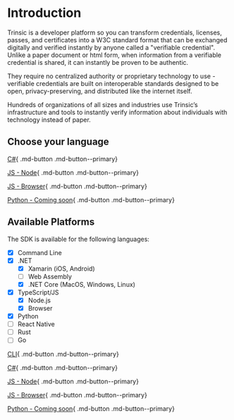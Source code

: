 # Introduction
Trinsic is a developer platform so you can transform credentials, licenses, passes, and certificates into a W3C standard format that can be exchanged digitally and verified instantly by anyone called a "verifiable credential". Unlike a paper document or html form, when information from a verifiable credential is shared, it can instantly be proven to be authentic.

They require no centralized authority or proprietary technology to use - verifiable credentials are built on interoperable standards  designed to be open, privacy-preserving, and distributed like the internet itself.

Hundreds of organizations of all sizes and industries use Trinsic’s infrastructure and tools to instantly verify information about individuals with technology instead of paper.
## Choose your language

[C#](./walkthrough/vaccination-net.md){ .md-button .md-button--primary}

[JS - Node](./walkthrough/vaccination-node.md){ .md-button .md-button--primary}

[JS - Browser](./walkthrough/vaccination-browser.md){ .md-button .md-button--primary}

[Python - Coming soon](#){ .md-button .md-button--primary}
## Available Platforms

The SDK is available for the following languages:

- [x] Command Line
- [x] .NET
    - [x] Xamarin (iOS, Android)
    - [ ] Web Assembly
    - [x] .NET Core (MacOS, Windows, Linux)
- [x] TypeScript/JS
    - [x] Node.js
    - [x] Browser
- [x] Python
- [ ] React Native
- [ ] Rust
- [ ] Go

[CLI](./walkthrough/vaccination-cli.md){ .md-button .md-button--primary}

[C#](./walkthrough/vaccination-net.md){ .md-button .md-button--primary}

[JS - Node](./walkthrough/vaccination-node.md){ .md-button .md-button--primary}

[JS - Browser](./walkthrough/vaccination-browser.md){ .md-button .md-button--primary}

[Python - Coming soon](#){ .md-button .md-button--primary}




